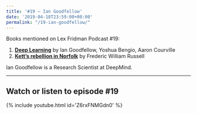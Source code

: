 ```yaml
---
title: '#19 – Ian Goodfellow'
date: '2019-04-18T23:59:00+00:00'
permalink: "/19-ian-goodfellow/"
---
```


Books mentioned on Lex Fridman Podcast #19:

1. <b><a href="https://amzn.to/3TWS29H" target="_blank" rel="sponsored noopener noreferrer">Deep Learning</a></b> by Ian Goodfellow, Yoshua Bengio, Aaron Courville
2. <b><a href="https://amzn.to/3tL6reQ" target="_blank" rel="sponsored noopener noreferrer">Kett’s rebellion in Norfolk</a></b> by Frederic William Russell

<!--more-->

Ian Goodfellow is a Research Scientist at DeepMind.

- - - - - -

## Watch or listen to episode #19

{% include youtube.html id='Z6rxFNMGdn0' %}